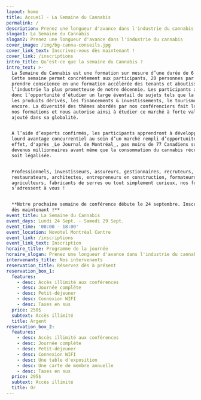 ```yaml
---
layout: home
title: Accueil - La Semaine du Cannabis
permalink: /
description: Prenez une longueur d'avance dans l'industrie du cannabis
slogan1: La Semaine du Cannabis
slogan2: Prenez une longueur d'avance dans l'industrie du cannabis
cover_image: /img/bg-canna-conseils.jpg
cover_link_text: Inscrivez-vous dès maintenant !
cover_link: /inscriptions
intro_title: Qu’est-ce que la semaine du Cannabis ?
intro_text: >-
  La Semaine du Cannabis est une formation sur mesure d’une durée de 6 jours.
  Cette semaine permet concrètement aux participants, 20 personnes par jour, de
  prendre conscience en une formation accélérée des tenants et aboutissants de
  l’industrie la plus prometteuse de notre décennie. Les participants auront
  donc l’opportunité d’étudier un large éventail de sujets tels que la culture,
  les produits dérivés, les financements & investissements, le tourisme et plus
  encore. La diversité des thèmes abordés par nos conférenciers fait la force de
  nos formations et nous autorise ainsi à étudier ce marché à forte valeur
  ajouté dans sa globalité.


  A l’aide d’experts confirmés, les participants apprendront à développer un
  lourd avantage concurrentiel au sein d’un marché rempli d’opportunités. En
  effet, d'après _Le Journal de Montréal_, pas moins de 77 Canadiens sont déjà
  devenus millionnaires avant même que la consommation du cannabis récréatif
  soit légalisée.


  Professionnels, investisseurs, assureurs, gestionnaires, recruteurs, médecins,
  restaurateurs, architectes, entrepreneurs en construction, formateurs,
  agriculteurs, fabricants de serres ou tout simplement curieux, nos formations
  s'adressent à vous !


  **Notre prochaine semaine de conférence débute le 24 septembre. Inscrivez-vous
  dès maintenant !**
event_title: La Semaine du Cannabis
event_days: Lundi 24 Sept. - Samedi 29 Sept.
event_time: '08:00 - 18:00'
event_location: Novotel Montréal Centre
event_link: /inscriptions
event_link_text: Inscription
horaire_title: Programme de la journée
horaire_slogan: Prenez une longueur d'avance dans l'industrie du cannabis
intervenants_title: Nos intervenants
reservation_title: Réservez dès à présent
reservation_box_1:
  features:
    - desc: Accès illimité aux conférences
    - desc: Journée complète
    - desc: Petit-déjeuner
    - desc: Connexion WIFI
    - desc: Taxes en sus
  price: 250$
  subtext: Accès illimité
  title: Argent
reservation_box_2:
  features:
    - desc: Accès illimité aux conférences
    - desc: Journée complète
    - desc: Petit-déjeuner
    - desc: Connexion WIFI
    - desc: Une table d'exposition
    - desc: Une carte de membre annuelle
    - desc: Taxes en sus
  price: 295$
  subtext: Accès illimité
  title: Or
---
```



